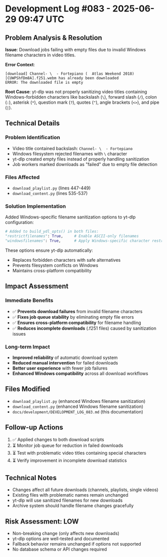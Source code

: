 # Development Log #083 - 2025-06-29 09:47 UTC

## Problem Analysis & Resolution
**Issue**: Download jobs failing with empty files due to invalid Windows filename characters in video titles.

**Error Context**: 
```
[download] Channel- \  - Fortepiano (  Atlas Weekend 2018) [CUWPShfDm8A].f251.webm has already been downloaded
ERROR: The downloaded file is empty
```

**Root Cause**: yt-dlp was not properly sanitizing video titles containing Windows-forbidden characters like backslash (`\`), forward slash (`/`), colon (`:`), asterisk (`*`), question mark (`?`), quotes (`"`), angle brackets (`<>`), and pipe (`|`).

## Technical Details

### Problem Identification
- Video title contained backslash: `Channel- \  - Fortepiano`
- Windows filesystem rejected filenames with `\` character
- yt-dlp created empty files instead of properly handling sanitization
- Job workers marked downloads as "failed" due to empty file detection

### Files Affected
- `download_playlist.py` (lines 447-449)
- `download_content.py` (lines 535-537)

### Solution Implementation
Added Windows-specific filename sanitization options to yt-dlp configuration:

```python
# Added to build_ydl_opts() in both files:
"restrictfilenames": True,     # Enable ASCII-only filenames
"windowsfilenames": True,      # Apply Windows-specific character restrictions
```

These options ensure yt-dlp automatically:
- Replaces forbidden characters with safe alternatives
- Prevents filesystem conflicts on Windows
- Maintains cross-platform compatibility

## Impact Assessment

### Immediate Benefits
- ✅ **Prevents download failures** from invalid filename characters
- ✅ **Fixes job queue stability** by eliminating empty file errors  
- ✅ **Ensures cross-platform compatibility** for filename handling
- ✅ **Reduces incomplete downloads** (.f251 files) caused by sanitization issues

### Long-term Impact
- **Improved reliability** of automatic download system
- **Reduced manual intervention** for failed downloads
- **Better user experience** with fewer job failures
- **Enhanced Windows compatibility** across all download workflows

## Files Modified
- `download_playlist.py` (enhanced Windows filename sanitization)
- `download_content.py` (enhanced Windows filename sanitization)
- `docs/development/DEVELOPMENT_LOG_083.md` (this documentation)

## Follow-up Actions
1. ✅ Applied changes to both download scripts
2. ⏳ Monitor job queue for reduction in failed downloads
3. ⏳ Test with problematic video titles containing special characters
4. ⏳ Verify improvement in incomplete download statistics

## Technical Notes
- Changes affect all future downloads (channels, playlists, single videos)
- Existing files with problematic names remain unchanged
- yt-dlp will use sanitized filenames for new downloads
- Archive system should handle filename changes gracefully

## Risk Assessment: LOW
- Non-breaking change (only affects new downloads)
- yt-dlp options are well-tested and documented
- Fallback behavior remains unchanged if options not supported
- No database schema or API changes required 